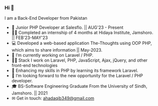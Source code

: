 ### Hi 👋 
I am a Back-End Developer from Pakistan 

- 🏢 Junior PHP Developer at Salesflo. || AUG'23 - Present
- 👨‍🎓 Completed an internship of 4 months at Hidaya Institute, Jamshoro. || FEB'23-MAY'23 
- 💻 Developed a web-based application The-Thoughts using OOP PHP, which aims to share information || May-2023.
- 🔭 I’m currently working on Laravel / PHP.
- 👩‍💻 Stack I work on Laravel, PHP, JavaScript, Ajax, jQuery, and other front-end technologies
- 🌱 Enhancing my skills in PHP by learning its framework Laravel.
- 👯 I’m looking forward to the new opportunity for the Laravel / PHP developer.
- 🎓 BS-Software Engineering Graduate From the University of Sindh, Jamshoro. || 2021 
- ✉ Get in touch: ahadaqib349@gmail.com
